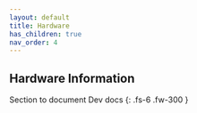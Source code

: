 ```yaml
---
layout: default
title: Hardware 
has_children: true
nav_order: 4
---
```


## Hardware Information 

Section to document Dev docs
{: .fs-6 .fw-300 }


 


